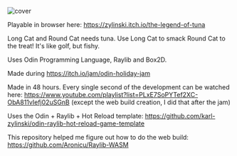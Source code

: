 ![cover](https://github.com/user-attachments/assets/8091a9c5-abcb-4841-9253-6451d242571e)

Playable in browser here: https://zylinski.itch.io/the-legend-of-tuna

Long Cat and Round Cat needs tuna. Use Long Cat to smack Round Cat to the treat! It's like golf, but fishy.

Uses Odin Programming Language, Raylib and Box2D.

Made during https://itch.io/jam/odin-holiday-jam

Made in 48 hours. Every single second of the development can be watched here: https://www.youtube.com/playlist?list=PLxE7SoPYTef2XC-ObA811vIefj02uSGnB (except the web build creation, I did that after the jam)

Uses the Odin + Raylib + Hot Reload template: https://github.com/karl-zylinski/odin-raylib-hot-reload-game-template

This repository helped me figure out how to do the web build: https://github.com/Aronicu/Raylib-WASM
